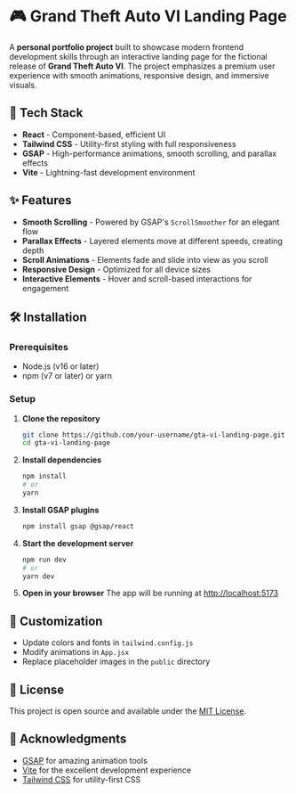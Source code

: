 # 🎮 Grand Theft Auto VI Landing Page

A **personal portfolio project** built to showcase modern frontend development skills through an interactive landing page for the fictional release of **Grand Theft Auto VI**. The project emphasizes a premium user experience with smooth animations, responsive design, and immersive visuals.

## 🚀 Tech Stack

- **React** - Component-based, efficient UI
- **Tailwind CSS** - Utility-first styling with full responsiveness
- **GSAP** - High-performance animations, smooth scrolling, and parallax effects
- **Vite** - Lightning-fast development environment

## ✨ Features

- **Smooth Scrolling** - Powered by GSAP's `ScrollSmoother` for an elegant flow
- **Parallax Effects** - Layered elements move at different speeds, creating depth
- **Scroll Animations** - Elements fade and slide into view as you scroll
- **Responsive Design** - Optimized for all device sizes
- **Interactive Elements** - Hover and scroll-based interactions for engagement

## 🛠️ Installation

### Prerequisites
- Node.js (v16 or later)
- npm (v7 or later) or yarn

### Setup

1. **Clone the repository**
   ```bash
   git clone https://github.com/your-username/gta-vi-landing-page.git
   cd gta-vi-landing-page
   ```

2. **Install dependencies**
   ```bash
   npm install
   # or
   yarn
   ```

3. **Install GSAP plugins**
   ```bash
   npm install gsap @gsap/react
   ```

4. **Start the development server**
   ```bash
   npm run dev
   # or
   yarn dev
   ```

5. **Open in your browser**
   The app will be running at [http://localhost:5173](http://localhost:5173)

## 🎨 Customization

- Update colors and fonts in `tailwind.config.js`
- Modify animations in `App.jsx`
- Replace placeholder images in the `public` directory

## 📜 License

This project is open source and available under the [MIT License](LICENSE).

## 🙏 Acknowledgments

- [GSAP](https://greensock.com/gsap/) for amazing animation tools
- [Vite](https://vitejs.dev/) for the excellent development experience
- [Tailwind CSS](https://tailwindcss.com/) for utility-first CSS